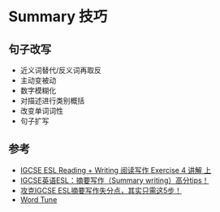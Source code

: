 # Summary 技巧

## 句子改写
- 近义词替代/反义词再取反
- 主动变被动
- 数字模糊化
- 对描述进行类别概括
- 改变单词词性
- 句子扩写

## 参考

- [IGCSE ESL Reading + Writing 阅读写作 Exercise 4 讲解 上](https://www.bilibili.com/video/BV1Jj411F7QA/)
- [IGCSE英语ESL：摘要写作（Summary writing）高分tips！](https://zhuanlan.zhihu.com/p/411481045)
- [攻克IGCSE ESL摘要写作失分点，其实只需这5步！](https://www.sohu.com/a/605749199_113707)
- [Word Tune](https://app.wordtune.com/)

